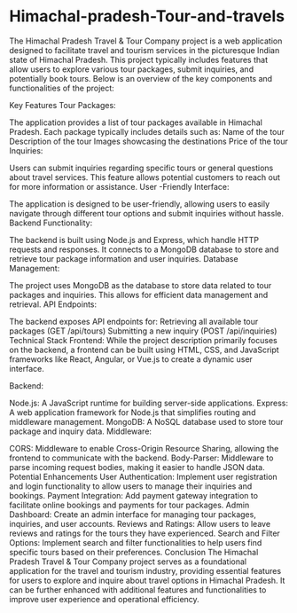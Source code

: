 # Himachal-pradesh-Tour-and-travels
The Himachal Pradesh Travel & Tour Company project is a web application designed to facilitate travel and tourism services in the picturesque Indian state of Himachal Pradesh. This project typically includes features that allow users to explore various tour packages, submit inquiries, and potentially book tours. Below is an overview of the key components and functionalities of the project:

Key Features
Tour Packages:

The application provides a list of tour packages available in Himachal Pradesh. Each package typically includes details such as:
Name of the tour
Description of the tour
Images showcasing the destinations
Price of the tour
Inquiries:

Users can submit inquiries regarding specific tours or general questions about travel services. This feature allows potential customers to reach out for more information or assistance.
User -Friendly Interface:

The application is designed to be user-friendly, allowing users to easily navigate through different tour options and submit inquiries without hassle.
Backend Functionality:

The backend is built using Node.js and Express, which handle HTTP requests and responses. It connects to a MongoDB database to store and retrieve tour package information and user inquiries.
Database Management:

The project uses MongoDB as the database to store data related to tour packages and inquiries. This allows for efficient data management and retrieval.
API Endpoints:

The backend exposes API endpoints for:
Retrieving all available tour packages (GET /api/tours)
Submitting a new inquiry (POST /api/inquiries)
Technical Stack
Frontend: While the project description primarily focuses on the backend, a frontend can be built using HTML, CSS, and JavaScript frameworks like React, Angular, or Vue.js to create a dynamic user interface.

Backend:

Node.js: A JavaScript runtime for building server-side applications.
Express: A web application framework for Node.js that simplifies routing and middleware management.
MongoDB: A NoSQL database used to store tour package and inquiry data.
Middleware:

CORS: Middleware to enable Cross-Origin Resource Sharing, allowing the frontend to communicate with the backend.
Body-Parser: Middleware to parse incoming request bodies, making it easier to handle JSON data.
Potential Enhancements
User Authentication: Implement user registration and login functionality to allow users to manage their inquiries and bookings.
Payment Integration: Add payment gateway integration to facilitate online bookings and payments for tour packages.
Admin Dashboard: Create an admin interface for managing tour packages, inquiries, and user accounts.
Reviews and Ratings: Allow users to leave reviews and ratings for the tours they have experienced.
Search and Filter Options: Implement search and filter functionalities to help users find specific tours based on their preferences.
Conclusion
The Himachal Pradesh Travel & Tour Company project serves as a foundational application for the travel and tourism industry, providing essential features for users to explore and inquire about travel options in Himachal Pradesh. It can be further enhanced with additional features and functionalities to improve user experience and operational efficiency.
